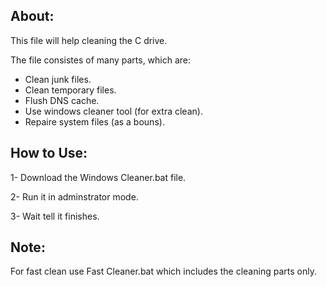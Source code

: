 ## About:
This file will help cleaning the C drive.

The file consistes of many parts, which are:
- Clean junk files.
- Clean temporary files.
- Flush DNS cache.
- Use windows cleaner tool (for extra clean).
- Repaire system files (as a bouns).

## How to Use:
1- Download the Windows Cleaner.bat file.

2- Run it in adminstrator mode.

3- Wait tell it finishes.

## Note:
For fast clean use Fast Cleaner.bat which includes the cleaning parts only.